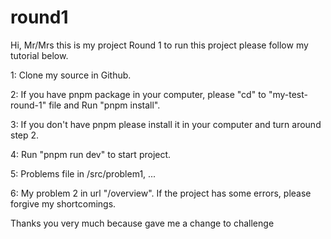 # round1
Hi, Mr/Mrs this is my project Round 1 to run this project please follow my tutorial below.

1: Clone my source in Github.

2: If you have pnpm package in your computer, please "cd" to "my-test-round-1" file  and Run "pnpm install".

3: If you don't have pnpm please install it in your computer and turn around step 2.

4: Run "pnpm run dev" to start project.

5: Problems file in /src/problem1, ...

6: My problem 2 in url "/overview". If the project has some errors, please forgive my shortcomings.

Thanks you very much because gave me a change to challenge

